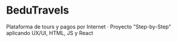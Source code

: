 # BeduTravels
Plataforma de tours y pagos por Internet · Proyecto "Step-by-Step" aplicando UX/UI, HTML, JS y React
